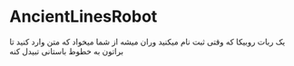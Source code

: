 # AncientLinesRobot
یک ربات  روبیکا که وقتی ثبت نام میکنید وران میشه از شما میخواد که متن وارد کنید تا براتون به خطوط باستانی تبیدل کنه
